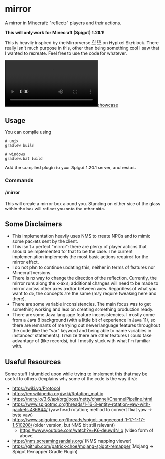 # mirror
A mirror in Minecraft: "reflects" players and their actions.

**This will only work for Minecraft (Spigot) 1.20.1!**

This is heavily inspired by the Mirrorverse
[<sup>[1]</sup>](https://wiki.hypixel.net/Mirrorverse) 
[<sup>[2]</sup>](https://hypixel-skyblock.fandom.com/wiki/Mirrorverse) 
on Hypixel Skyblock. There really isn't much purpose in this, other than being something cool I saw that I wanted to
recreate. Feel free to use the code for whatever.

[![showcase](./examples/mirror.mp4)](./examples/mirror.mp4)

## Usage

You can compile using
```shell
# unix
gradlew build

# windows
gradlew.bat build
```
Add the compiled plugin to your Spigot 1.20.1 server, and restart.

### Commands

#### /mirror
This will create a mirror box around you. Standing on either side of the glass within the box will reflect you onto the
other side.

## Some Disclaimers

- This implementation heavily uses NMS to create NPCs and to mimic some packets sent by the client.
- This isn't a perfect "mirror": there are plenty of player actions that should be implemented for that to be the case.
  The current implementation implements the most basic actions required for the mirror effect.
- I do not plan to continue updating this, neither in terms of features nor Minecraft versions.
- There is no way to change the direction of the reflection. Currently, the mirror runs along the x-axis; additional
  changes will need to be made to mirror across other axes and/or between axes. Regardless of what you want to do, the
  concepts are the same (may require tweaking here and there).
- There are some variable inconsistencies. The main focus was to get something working and less on creating something
  production ready.
- There are some Java language feature inconsistencies. I mostly come from a Java 8 background (with a little bit of 
  experience in Java 11), so there are remnants of me trying out newer language features throughout the code (like the 
  "var" keyword and being able to name variables in instanceof statements). I realize there are other features I could
  take advantage of (like records), but I mostly stuck with what I'm familiar with.

## Useful Resources

Some stuff I stumbled upon while trying to implement this that may be useful to others (/explains why some of the code
is the way it is):
- https://wiki.vg/Protocol
- https://en.wikipedia.org/wiki/Rotation_matrix
- https://netty.io/3.6/api/org/jboss/netty/channel/ChannelPipeline.html
- https://www.spigotmc.org/threads/1-16-3-entity-rotation-yaw-with-packets.486844/ (yaw head rotation; method to convert 
  float yaw -> byte yaw)
- https://www.spigotmc.org/threads/spigot-bungeecord-1-17-1-17-1.510208/ (older version, but NMS bit still relevant)
  - https://www.youtube.com/watch?v=K6-deuw4N_o (video form of above)
- https://nms.screamingsandals.org/ (NMS mapping viewer)
- https://github.com/patrick-choe/mojang-spigot-remapper (Mojang -> Spigot Remapper Gradle Plugin)